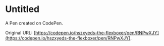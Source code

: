 # Untitled

A Pen created on CodePen.

Original URL: [https://codepen.io/hszxyeds-the-flexboxer/pen/RNPwXJY](https://codepen.io/hszxyeds-the-flexboxer/pen/RNPwXJY).


